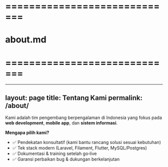 # =============================
# about.md
# =============================
---
layout: page
title: Tentang Kami
permalink: /about/
---


Kami adalah tim pengembang berpengalaman di Indonesia yang fokus pada **web development**, **mobile app**, dan **sistem informasi**.


**Mengapa pilih kami?**
- ✅ Pendekatan konsultatif (kami bantu rancang solusi sesuai kebutuhan)
- ✅ Tek stack modern (Laravel, Filament, Flutter, MySQL/Postgres)
- ✅ Dokumentasi & training setelah go‑live
- ✅ Garansi perbaikan bug & dukungan berkelanjutan